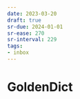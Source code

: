 ```yaml
---
date: 2023-03-20
draft: true
sr-due: 2024-01-01
sr-ease: 270
sr-interval: 229
tags:
- inbox
---
```


# GoldenDict